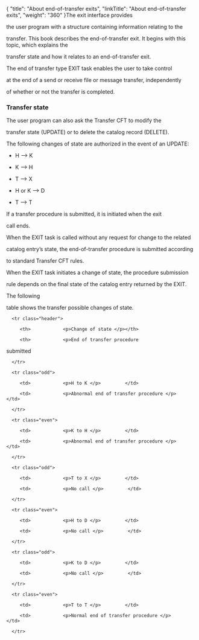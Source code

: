 {
    "title": "About end-of-transfer exits",
    "linkTitle": "About end-of-transfer exits",
    "weight": "360"
}The exit interface provides
the user program with a structure containing information relating to the
transfer. This book describes the end-of-transfer exit. It begins with this topic, which explains the
transfer state and how it relates to an end-of-transfer exit.

The end of transfer type EXIT task enables the user to take control
at the end of a send or receive file or message transfer, independently
of whether or not the transfer is completed.

### <span id="Transfer_state"></span>Transfer state

The user program can also ask the Transfer CFT to modify the
transfer state (UPDATE) or to delete the catalog record (DELETE).

The following changes of state are authorized in the event of an UPDATE:

-   H --> K
-   K --> H
-   T --> X
-   H or K --> D
-   T --> T

If a transfer procedure is submitted, it is initiated when the exit
call ends.

When the EXIT task is called without any request for change to the related
catalog entry’s state, the end-of-transfer procedure is submitted according
to standard Transfer CFT rules.

When the EXIT task initiates a change of state, the procedure submission
rule depends on the final state of the catalog entry returned by the EXIT.

The following
table shows the transfer possible changes of state.

<table data-cellspacing="0">
   <thead>
      <tr class="header">
         <th>            <p>Change of state </p></th>
         <th>            <p>End of transfer procedure
submitted </p></th>
      </tr>
   </thead>
   <tbody>
      <tr class="odd">
         <td>            <p>H to K </p>         </td>
         <td>            <p>Abnormal end of transfer procedure </p>         </td>
      </tr>
      <tr class="even">
         <td>            <p>K to H </p>         </td>
         <td>            <p>Abnormal end of transfer procedure </p>         </td>
      </tr>
      <tr class="odd">
         <td>            <p>T to X </p>         </td>
         <td>            <p>No call </p>         </td>
      </tr>
      <tr class="even">
         <td>            <p>H to D </p>         </td>
         <td>            <p>No call </p>         </td>
      </tr>
      <tr class="odd">
         <td>            <p>K to D </p>         </td>
         <td>            <p>No call </p>         </td>
      </tr>
      <tr class="even">
         <td>            <p>T to T </p>         </td>
         <td>            <p>Normal end of transfer procedure </p>         </td>
      </tr>
   </tbody>
</table>
